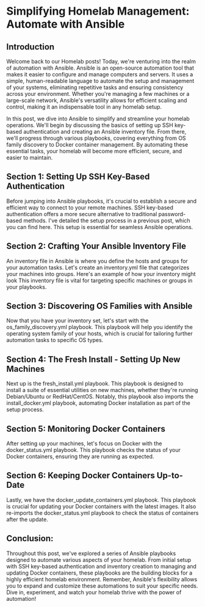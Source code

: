 # Simplifying Homelab Management: Automate with Ansible

## Introduction

Welcome back to our Homelab posts! Today, we're venturing into the realm of automation with Ansible. Ansible is an open-source automation tool that makes it easier to configure and manage computers and servers. It uses a simple, human-readable language to automate the setup and management of your systems, eliminating repetitive tasks and ensuring consistency across your environment. Whether you're managing a few machines or a large-scale network, Ansible's versatility allows for efficient scaling and control, making it an indispensable tool in any homelab setup.

In this post, we dive into Ansible to simplify and streamline your homelab operations. We'll begin by discussing the basics of setting up SSH key-based authentication and creating an Ansible inventory file. From there, we'll progress through various playbooks, covering everything from OS family discovery to Docker container management. By automating these essential tasks, your homelab will become more efficient, secure, and easier to maintain.

## Section 1: Setting Up SSH Key-Based Authentication

Before jumping into Ansible playbooks, it's crucial to establish a secure and efficient way to connect to your remote machines. SSH key-based authentication offers a more secure alternative to traditional password-based methods. I've detailed the setup process in a previous post, which you can find here. This setup is essential for seamless Ansible operations.

## Section 2: Crafting Your Ansible Inventory File

An inventory file in Ansible is where you define the hosts and groups for your automation tasks. Let's create an inventory.yml file that categorizes your machines into groups. Here's an example of how your inventory might look
This inventory file is vital for targeting specific machines or groups in your playbooks.

## Section 3: Discovering OS Families with Ansible

Now that you have your inventory set, let's start with the os_family_discovery.yml playbook. This playbook will help you identify the operating system family of your hosts, which is crucial for tailoring further automation tasks to specific OS types.

## Section 4: The Fresh Install - Setting Up New Machines

Next up is the fresh_install.yml playbook. This playbook is designed to install a suite of essential utilities on new machines, whether they're running Debian/Ubuntu or RedHat/CentOS. Notably, this playbook also imports the install_docker.yml playbook, automating Docker installation as part of the setup process.

## Section 5: Monitoring Docker Containers

After setting up your machines, let's focus on Docker with the docker_status.yml playbook. This playbook checks the status of your Docker containers, ensuring they are running as expected.

## Section 6: Keeping Docker Containers Up-to-Date

Lastly, we have the docker_update_containers.yml playbook. This playbook is crucial for updating your Docker containers with the latest images. It also re-imports the docker_status.yml playbook to check the status of containers after the update.

## Conclusion:

Throughout this post, we've explored a series of Ansible playbooks designed to automate various aspects of your homelab. From initial setup with SSH key-based authentication and inventory creation to managing and updating Docker containers, these playbooks are the building blocks for a highly efficient homelab environment. Remember, Ansible's flexibility allows you to expand and customize these automations to suit your specific needs. Dive in, experiment, and watch your homelab thrive with the power of automation!